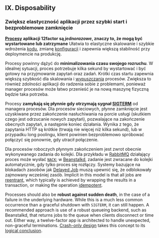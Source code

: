 ## IX. Disposability
### Zwiększ elastyczność aplikacji przez szybki start i bezproblemowe zamknięcie

**[Procesy](./processes) aplikacji 12factor są *jednorazowe*, znaczy to, że mogą być wystartowane lub zatrzymane** Ułatwia to elastyczne skalowanie i szybkie wdrożenia [kodu](./codebase), zmianę [konfiguracji](./config) i zapewnia większą stabilność przy deploymencie na produkcję.

Procesy powinny dążyć do **minimalizowania czasu swojego rozruchu**.  W idealnej sytuacji, proces potrzebuje kilka sekund by wystartować i być gotowy na przyjmowanie zapytań oraz zadań. Krótki czas startu zapewnia większą szybkość dla skalowania i [wypuszczania](./build-release-run) procesów. Zwiększa to również zdolności aplikacji do radzenia sobie z problemami, ponieważ manager procesów może łatwo przenieść je na nową maszynę fizyczną będzie taka potrzeba.

Procesy  **zamykają się płynnie gdy otrzymają sygnał [SIGTERM](http://en.wikipedia.org/wiki/SIGTERM)** od managera procesów.  Dla procesów sieciowych, płynne zamknięcie jest uzyskiwane przez zakończenie nasłuchiwania na porcie usługi (skutkiem czego jest odrzucanie nowych zapytań), pozwalające na zakończenie obecnych zapytań, a następnie koniec działania. Wynika z tego, że zapytania HTTP są krótkie (trwają nie więcej niż kilka sekund), lub w przypadku long poolingu, klient powinien bezproblemowo spróbować połączyć się ponownie, gdy utracił połączenie.

Dla procesów roboczych płynnym zakończeniem jest zwrot obecnie wykonywanego zadania do kolejki.  Dla przykładu w [RabbitMQ](http://www.rabbitmq.com/) działający proces może wysłać [`NACK`](http://www.rabbitmq.com/amqp-0-9-1-quickref.html#basic.nack); w [Beanstalkd](http://kr.github.com/beanstalkd/), zadanie jest zwracane do kolejki automatycznie, gdy tylko proces się rozłączy.  Systemy bazujące na blokadach zasobów jak [Delayed Job](https://github.com/collectiveidea/delayed_job#readme) muszą upewnić się, że odblokowały zajmowany wcześniej zasób. Implicit in this model is that all jobs are [reentrant](http://en.wikipedia.org/wiki/Reentrant_%28subroutine%29), which typically is achieved by wrapping the results in a transaction, or making the operation [idempotent](http://en.wikipedia.org/wiki/Idempotence).

Processes should also be **robust against sudden death**, in the case of a failure in the underlying hardware.  While this is a much less common occurrence than a graceful shutdown with `SIGTERM`, it can still happen.  A recommended approach is use of a robust queueing backend, such as Beanstalkd, that returns jobs to the queue when clients disconnect or time out.  Either way, a twelve-factor app is architected to handle unexpected, non-graceful terminations.  [Crash-only design](http://lwn.net/Articles/191059/) takes this concept to its [logical conclusion](http://docs.couchdb.org/en/latest/intro/overview.html).


